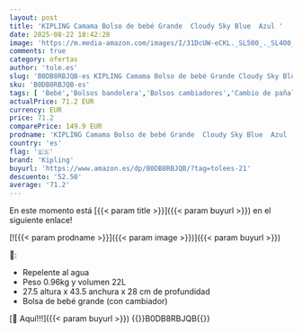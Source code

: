 ```yaml
---
layout: post
title: 'KIPLING Camama Bolso de bebé Grande  Cloudy Sky Blue  Azul '
date: 2025-08-22 18:42:28
image: 'https://m.media-amazon.com/images/I/31DcUW-eCKL._SL500_._SL400_.jpg'
comments: true
category: ofertas
author: 'tole.es'
slug: 'B0DB8RBJQB-es KIPLING Camama Bolso de bebé Grande Cloudy Sky Blue Azul'
sku: 'B0DB8RBJQB-es'
tags: [ 'Bebé','Bolsos bandolera','Bolsos cambiadores','Cambio de pañales','bebé','kipling','🇪🇸', ]
actualPrice: 71.2 EUR
currency: EUR
price: 71.2
comparePrice: 149.9 EUR
prodname: 'KIPLING Camama Bolso de bebé Grande  Cloudy Sky Blue  Azul '
country: 'es'
flag: '🇪🇸'
brand: 'Kipling'
buyurl: 'https://www.amazon.es/dp/B0DB8RBJQB/?tag=tolees-21'
descuento: '52.50'
average: '71.2'
---
```


En este momento está [{{< param title >}}]({{< param buyurl >}}) en el siguiente enlace!

[![{{< param prodname >}}]({{< param image >}})]({{< param buyurl >}})

🔎:

- Repelente al agua
- Peso 0.96kg y volumen 22L
- 27.5 altura x 43.5 anchura x 28 cm de profundidad
- Bolsa de bebé grande (con cambiador)

[🛒 Aquí!!!]({{< param buyurl >}})
{{<world>}}B0DB8RBJQB{{</world>}}
